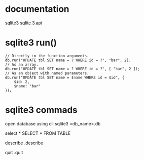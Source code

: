 # documentation
[sqlite3](https://github.com/mapbox/node-sqlite3)
[sqlite 3 api](https://github.com/mapbox/node-sqlite3/wiki/API)

# sqlite3 run()
    // Directly in the function arguments.
    db.run("UPDATE tbl SET name = ? WHERE id = ?", "bar", 2);
    // As an array.
    db.run("UPDATE tbl SET name = ? WHERE id = ?", [ "bar", 2 ]);
    // As an object with named parameters.
    db.run("UPDATE tbl SET name = $name WHERE id = $id", {
        $id: 2,
        $name: "bar"
    });

# sqlite3 commads
open database using cli
    sqlite3 <db_name>.db

select *
    SELECT * FROM TABLE

describe
    .describe

quit
    .quit